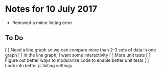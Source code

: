 # Notes for 10 July 2017

- Removed a minor linting error

## To Do

 [ ] Need a line graph so we can compare more than 2-3 sets of data in one graph
 [ ] In the line graph, I want some interactivity
 [ ] More unit tests
 [ ] Figure out better ways to modularize code to enable better unit tests
 [ ] Look into better js linting settings
